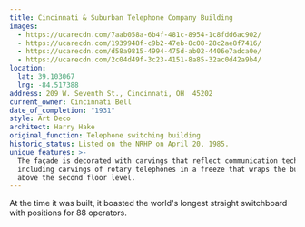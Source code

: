 ```yaml
---
title: Cincinnati & Suburban Telephone Company Building
images:
  - https://ucarecdn.com/7aab058a-6b4f-481c-8954-1c8fdd6ac902/
  - https://ucarecdn.com/1939948f-c9b2-47eb-8c08-28c2ae8f7416/
  - https://ucarecdn.com/d58a9815-4994-475d-ab02-4406e7adca0e/
  - https://ucarecdn.com/2c04d49f-3c23-4151-8a85-32ac0d42a9b4/
location:
  lat: 39.103067
  lng: -84.517388
address: 209 W. Seventh St., Cincinnati, OH  45202
current_owner: Cincinnati Bell
date_of_completion: "1931"
style: Art Deco
architect: Harry Hake
original_function: Telephone switching building
historic_status: Listed on the NRHP on April 20, 1985.
unique_features: >-
  The façade is decorated with carvings that reflect communication technology
  including carvings of rotary telephones in a freeze that wraps the building
  above the second floor level.
---
```


At the time it was built, it boasted the world's longest straight switchboard with positions for 88 operators.
